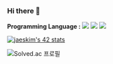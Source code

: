 ### Hi there 👋

**Programming Language :**
<img src="https://img.shields.io/badge/C-A8B9CC?style=flat-square&logo=C&logoColor=white"/> <img src="https://img.shields.io/badge/C++-00599C?style=flat-square&logo=c%2B%2B&logoColor=white"/> <img src="https://img.shields.io/badge/Python-3776AB?style=flat-square&logo=Python%2B%2B&logoColor=white"/>

[![jaeskim's 42 stats](https://badge42.herokuapp.com/api/stats/cjang?privacyEmail=true)](https://github.com/JaeSeoKim/badge42)

![Solved.ac 프로필](http://mazassumnida.wtf/api/v2/generate_badge?boj=loiipa)

<!--
**loiipa/loiipa** is a ✨ _special_ ✨ repository because its `README.md` (this file) appears on your GitHub profile.

Here are some ideas to get you started:

- 🔭 I’m currently working on ...
- 🌱 I’m currently learning ...
- 👯 I’m looking to collaborate on ...
- 🤔 I’m looking for help with ...
- 💬 Ask me about ...
- 📫 How to reach me: ...
- 😄 Pronouns: ...
- ⚡ Fun fact: ...
-->
